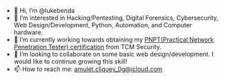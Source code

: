 - 👋 Hi, I’m @lukebenda
- 👀 I’m interested in Hacking/Pentesting, Digital Forensics, Cybersecurity, Web Design/Development, Python, Automation, and Computer hardware.
- 🌱 I’m currently working towards obtaining my [PNPT(Practical Network Penetration Tester) certification](https://www.google.com/url?sa=t&rct=j&q=&esrc=s&source=web&cd=&cad=rja&uact=8&ved=2ahUKEwjTvtjyiuL3AhWEb80KHYiFBnsQFnoECA0QAQ&url=https%3A%2F%2Fcertifications.tcm-sec.com%2Fpnpt%2F&usg=AOvVaw0vyFMnvJa-naJxD1oa8Mn9) from TCM Security.
- 💞️ I’m looking to collaborate on some basic web design/development. I would like to continue growing this skill! 
- 📫 How to reach me: amulet.cliquey_0g@icloud.com

<!---
lukebenda/lukebenda is a ✨ special ✨ repository because its `README.md` (this file) appears on your GitHub profile.
You can click the Preview link to take a look at your changes.
--->
